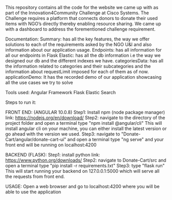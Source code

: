 This repository contains all the code for the website we came up with as part of the Innovation4Community Challenge at Cisco Systems.
The Challenge requires a platform that connects donors to donate their used items with NGO’s directly thereby enabling resource sharing.
We came up with a dashboard to address the forementioned challenge requirement.

Documentation: 
Summary: has all the key features, the way we offer solutions to each of the requirements asked by the NGO U&I and also information about our application usage.
Endpoints: has all information for all our endpoints in Flask
Elastic: has all the db information i.e the way we designed our db and the different indexes we have.
categoriesData: has all the information related to categories and their subcategories and the information about requestLimit imposed for each of them as of now. 
applicationDemo: It has the recorded demo of our application showcasing all the use cases we try to solve



Tools used:
Angular Framework 
Flask
Elastic Search



Steps to run it:

FRONT END: (ANGULAR 10.0.8)
Step1: Install npm (node package manager) 
link: https://nodejs.org/en/download/
Step2: navigate to the directory of the project folder and open a terminal
type "npm install @angular/cli"
This will install angular cli on your machine, you can either install the latest version or go ahead with the version we used.
Step3: navigate to "Donate-Cart/angular/donate-cart-ui" and open a terminal
type "ng serve" and your front end will be running on localhost:4200


BACKEND (FLASK):
Step1: install python
link: https://www.python.org/downloads/
Step2: navigate to Donate-Cart/src and open a terminal
type "pip install -r requirements.txt"
Step3: type "flask run"
This will start running your backend on 127.0.0.1:5000 which will serve all the requests from front end.

USAGE:
Open a web browser and go to localhost:4200 where you will be able to use the application
